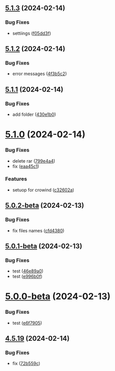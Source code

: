 ## [5.1.3](https://github.com/allnnde/pf2e-esp-translation/compare/v5.1.2...v5.1.3) (2024-02-14)


### Bug Fixes

* settiings ([f05dd3f](https://github.com/allnnde/pf2e-esp-translation/commit/f05dd3faa13e5b54ee56762b1eabe5eae7359ed0))



## [5.1.2](https://github.com/allnnde/pf2e-esp-translation/compare/v5.1.1...v5.1.2) (2024-02-14)


### Bug Fixes

* error messages ([4f3b5c2](https://github.com/allnnde/pf2e-esp-translation/commit/4f3b5c26b112660141da0a7c7c3b80faea827d06))



## [5.1.1](https://github.com/allnnde/pf2e-esp-translation/compare/v5.1.0...v5.1.1) (2024-02-14)


### Bug Fixes

* add folder ([430e1b0](https://github.com/allnnde/pf2e-esp-translation/commit/430e1b0cc8ccc8af5f8d01510ef9845bcbd1da53))



# [5.1.0](https://github.com/allnnde/pf2e-esp-translation/compare/v4.5.19...v5.1.0) (2024-02-14)


### Bug Fixes

* delete rar ([799e4a4](https://github.com/allnnde/pf2e-esp-translation/commit/799e4a4aef2222c708d5c926c596f96a98adb811))
* fix ([eaa45c1](https://github.com/allnnde/pf2e-esp-translation/commit/eaa45c17f25af33af35df794c0c52781790e7416))


### Features

* setuop for crowind ([c32602a](https://github.com/allnnde/pf2e-esp-translation/commit/c32602ae8e8be6c4b79bb98ef2bd9574643d6973))



## [5.0.2-beta](https://github.com/allnnde/pf2e-esp-translation/compare/v5.0.1-beta...v5.0.2-beta) (2024-02-13)


### Bug Fixes

* fix files names ([cfd4380](https://github.com/allnnde/pf2e-esp-translation/commit/cfd4380a39c56120625574defc8bde190f6bca41))



## [5.0.1-beta](https://github.com/allnnde/pf2e-esp-translation/compare/v5.0.0-beta...v5.0.1-beta) (2024-02-13)


### Bug Fixes

* test ([46e89a0](https://github.com/allnnde/pf2e-esp-translation/commit/46e89a0b5fdfef7c8e508a0999af2444c89c46c0))
* test ([e996b0f](https://github.com/allnnde/pf2e-esp-translation/commit/e996b0f2f56d0a51dfdd131dfe8c942651c62597))



# [5.0.0-beta](https://github.com/allnnde/pf2e-esp-translation/compare/v4.5.18...v5.0.0-beta) (2024-02-13)


### Bug Fixes

* test ([e6f7905](https://github.com/allnnde/pf2e-esp-translation/commit/e6f79052996d679b57404d0ebeaa98c52ba15bd0))



## [4.5.19](https://github.com/allnnde/pf2e-esp-translation/compare/v5.0.2-beta...v4.5.19) (2024-02-14)


### Bug Fixes

* fix ([72b559c](https://github.com/allnnde/pf2e-esp-translation/commit/72b559cc46969c3a115b61127bfbab3cab4817fd))



